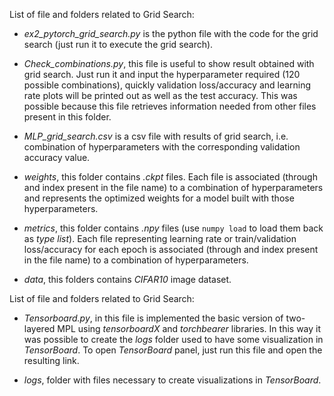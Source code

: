 
List of file and folders related to Grid Search:  

- *ex2_pytorch_grid_search.py* is the python file with the code for the grid search (just run it to execute the grid search).  

- *Check_combinations.py*, this file is useful to show result obtained with grid search. Just run it and input the hyperparameter required (120 possible combinations), quickly validation loss/accuracy and learning rate plots will be printed out as well as the test accuracy. This was possible because this file retrieves information needed from other files present in this folder.  

- *MLP_grid_search.csv* is a csv file with results of grid search, i.e. combination of hyperparameters with the corresponding validation accuracy value.  

- *weights*, this folder contains *.ckpt* files. Each file is associated (through and index present in the file name) to a combination of hyperparameters and represents the optimized weights for a model built with those hyperparameters.  

- *metrics*, this folder contains *.npy* files (use `numpy load` to load them back as *type list*). Each file representing learning rate or train/validation loss/accuracy for each epoch is associated (through and index present in the file name) to a combination of hyperparameters.  

- *data*, this folders contains *CIFAR10* image dataset.  


List of file and folders related to Grid Search:

- *Tensorboard.py*, in this file is implemented the basic version of two-layered MPL using *tensorboardX* and *torchbearer* libraries. In this way it was possible to create the *logs* folder used to have some visualization in *TensorBoard*. To open *TensorBoard* panel, just run this file and open the resulting link.   
  
- *logs*, folder with files necessary to create visualizations in *TensorBoard*.
